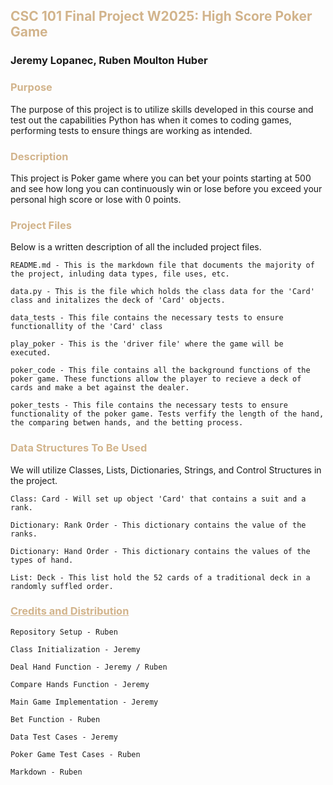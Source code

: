 ## <span style="color:tan"> CSC 101 Final Project W2025: High Score Poker Game
### Jeremy Lopanec, Ruben Moulton Huber

### <span style="color:tan"> Purpose 
The purpose of this project is to utilize skills developed in this course and test out 
the capabilities Python has when it comes to coding games, performing tests to ensure things
are working as intended. 

### <span style="color:tan"> Description
This project is Poker game where you can bet your points starting at 500 and see how 
long you can continuously win or lose before you exceed your personal high score or lose with 0 points.

### <span style="color:tan"> Project Files
Below is a written description of all the included project files.

    README.md - This is the markdown file that documents the majority of the project, inluding data types, file uses, etc.

    data.py - This is the file which holds the class data for the 'Card' class and initalizes the deck of 'Card' objects.

    data_tests - This file contains the necessary tests to ensure functionallity of the 'Card' class

    play_poker - This is the 'driver file' where the game will be executed.

    poker_code - This file contains all the background functions of the poker game. These functions allow the player to recieve a deck of cards and make a bet against the dealer.

    poker_tests - This file contains the necessary tests to ensure functionality of the poker game. Tests verfify the length of the hand, the comparing betwen hands, and the betting process.

### <span style="color:tan"> Data Structures To Be Used
We will utilize Classes, Lists, Dictionaries, Strings, and Control Structures in the project.

    Class: Card - Will set up object 'Card' that contains a suit and a rank. 

    Dictionary: Rank Order - This dictionary contains the value of the ranks.

    Dictionary: Hand Order - This dictionary contains the values of the types of hand.

    List: Deck - This list hold the 52 cards of a traditional deck in a randomly suffled order. 


### <span style="color:tan"> <ins> Credits and Distribution
    Repository Setup - Ruben 

    Class Initialization - Jeremy

    Deal Hand Function - Jeremy / Ruben

    Compare Hands Function - Jeremy

    Main Game Implementation - Jeremy

    Bet Function - Ruben

    Data Test Cases - Jeremy

    Poker Game Test Cases - Ruben

    Markdown - Ruben





